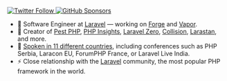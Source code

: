 <p>
  <a href="https://twitter.com/enunomaduro">
    <img alt="Twitter Follow" src="https://img.shields.io/twitter/follow/enunomaduro?style=for-the-badge">
  </a>

  <a href="https://github.com/sponsors/nunomaduro">
    <img alt="GitHub Sponsors" src="https://img.shields.io/static/v1?label=Sponsor&message=%E2%9D%A4&logo=GitHub&style=for-the-badge">
  </a>
</p>

- 🔭 Software Engineer at [Laravel](laravel.com) — working on [Forge](https://forge.laravel.com) and [Vapor](https://vapor.laravel.com).
- 🚀 Creator of [Pest PHP](https://pestphp.com), [PHP Insights](https://phpinsights.com), [Laravel Zero](https://laravel-zero.com), [Collision](https://github.com/nunomaduro/collision), [Larastan](https://github.com/nunomaduro/larastan), and more.
- 🎤 [Spoken in 11 different countries](https://nunomaduro.com/talks), including conferences such as PHP Serbia, Laracon EU, ForumPHP France, or Laravel Live India.
- ⚡  Close relationship with the [Laravel](laravel.com) community, the most popular PHP framework in the world.
